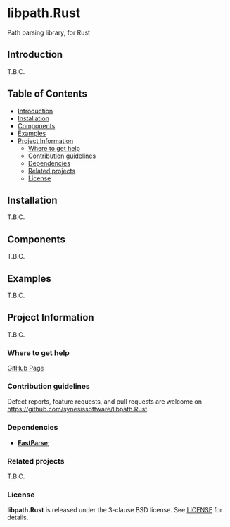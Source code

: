 # libpath.Rust <!-- omit in toc -->

Path parsing library, for Rust


## Introduction

T.B.C.


## Table of Contents <!-- omit in toc -->

- [Introduction](#introduction)
- [Installation](#installation)
- [Components](#components)
- [Examples](#examples)
- [Project Information](#project-information)
  - [Where to get help](#where-to-get-help)
  - [Contribution guidelines](#contribution-guidelines)
  - [Dependencies](#dependencies)
  - [Related projects](#related-projects)
  - [License](#license)


## Installation

T.B.C.


## Components

T.B.C.


## Examples

T.B.C.


## Project Information

T.B.C.

### Where to get help

[GitHub Page](https://github.com/synesissoftware/libpath.Rust "GitHub Page")


### Contribution guidelines

Defect reports, feature requests, and pull requests are welcome on https://github.com/synesissoftware/libpath.Rust.


### Dependencies

* [**FastParse**](https://github.com/synesissoftware/FastParse.Rust);


### Related projects

T.B.C.


### License

**libpath.Rust** is released under the 3-clause BSD license. See [LICENSE](./LICENSE) for details.


<!-- ########################### end of file ########################### -->

